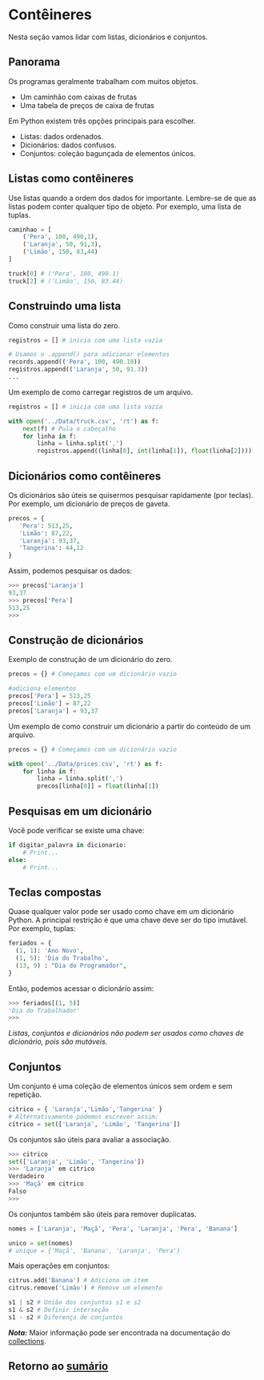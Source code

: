 # Contêineres

Nesta seção vamos lidar com listas, dicionários e conjuntos.

## Panorama

Os programas geralmente trabalham com muitos objetos.

* Um caminhão com caixas de frutas
* Uma tabela de preços de caixa de frutas

Em Python existem três opções principais para escolher.

* Listas: dados ordenados.
* Dicionários: dados confusos.
* Conjuntos: coleção bagunçada de elementos únicos.

## Listas como contêineres

Use listas quando a ordem dos dados for importante. Lembre-se de que as listas podem conter qualquer tipo de objeto.
Por exemplo, uma lista de tuplas.

``` python
caminhao = [
    ('Pera', 100, 490,1),
    ('Laranja', 50, 91,3),
    ('Limão', 150, 83,44)
]

truck[0] # ('Pera', 100, 490.1)
truck[2] # ('Limão', 150, 83.44)
```

## Construindo uma lista

Como construir uma lista do zero.

``` python
registros = [] # inicia com uma lista vazia

# Usamos o .append() para adicionar elementos
records.append(('Pera', 100, 490.10))
registros.append(('Laranja', 50, 91.3))
...
```

Um exemplo de como carregar registros de um arquivo.

``` python
registros = [] # inicia com uma lista vazia

with open('../Data/truck.csv', 'rt') as f:
    next(f) # Pula o cabeçalho
    for linha in f:
        linha = linha.split(',')
        registros.append((linha[0], int(linha[1]), float(linha[2])))
```

## Dicionários como contêineres

Os dicionários são úteis se quisermos pesquisar rapidamente (por teclas).
Por exemplo, um dicionário de preços de gaveta.

``` python
precos = {
   'Pera': 513,25,
   'Limão': 87,22,
   'Laranja': 93,37,
   'Tangerina': 44,12
}
```

Assim, podemos pesquisar os dados:

``` python
>>> precos['Laranja']
93,37
>>> precos['Pera']
513,25
>>>
```

## Construção de dicionários

Exemplo de construção de um dicionário do zero.

``` python
precos = {} # Começamos com um dicionário vazio

#adiciona elementos
precos['Pera'] = 513,25
precos['Limão'] = 87,22
precos['Laranja'] = 93,37
```

Um exemplo de como construir um dicionário a partir do conteúdo de um arquivo.

``` python
precos = {} # Começamos com um dicionário vazio

with open('../Data/prices.csv', 'rt') as f:
    for linha in f:
        linha = linha.split(',')
        precos[linha[0]] = float(linha[1])
```

## Pesquisas em um dicionário

Você pode verificar se existe uma chave:

``` python
if digitar_palavra in dicionario:
    # Print...
else:
    # Print...
```

## Teclas compostas

Quase qualquer valor pode ser usado como chave em um dicionário Python. A principal restrição é que uma chave deve ser do tipo imutável.
Por exemplo, tuplas:

``` python
feriados = {
  (1, 1): 'Ano Novo',
  (1, 5): 'Dia do Trabalho',
  (13, 9) : "Dia do Programador",
}
```

Então, podemos acessar o dicionário assim:

``` python
>>> feriados[(1, 5)]
'Dia do Trabalhador'
>>>
```

*Listas, conjuntos e dicionários não podem ser usados ​​como chaves de dicionário, pois são mutáveis.*

## Conjuntos

Um conjunto é uma coleção de elementos únicos sem ordem e sem repetição.

``` python
citrico = { 'Laranja','Limão','Tangerina' }
# Alternativamente podemos escrever assim:
cítrico = set(['Laranja', 'Limão', 'Tangerina'])
```

Os conjuntos são úteis para avaliar a associação.

``` python
>>> citrico
set(['Laranja', 'Limão', 'Tangerina'])
>>> 'Laranja' em citrico
Verdadeiro
>>> 'Maçã' em citrico
Falso
>>>
```

Os conjuntos também são úteis para remover duplicatas.

``` python
nomes = ['Laranja', 'Maçã', 'Pera', 'Laranja', 'Pera', 'Banana']

unico = set(nomes)
# unique = {'Maçã', 'Banana', 'Laranja', 'Pera'}
```

Mais operações em conjuntos:

``` python
citrus.add('Banana') # Adiciona um item
citrus.remove('Limão') # Remove um elemento

s1 | s2 # União dos conjuntos s1 e s2
s1 & s2 # Definir interseção
s1 - s2 # Diferença de conjuntos
```

***Nota:*** Maior informação pode ser encontrada na documentação do [collections](https://docs.python.org/pt-br/3/library/collections.html).

## Retorno ao [sumário](./00_Resumo.md)